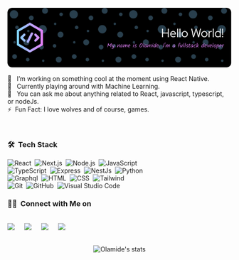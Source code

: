 ![Header](./assets/OlamideSimon.png)
<br />

🔭 &nbsp; I’m working on something cool at the moment using React Native.\
🌱 &nbsp; Currently playing around with Machine Learning.\
💬 &nbsp; You can ask me about anything related to React, javascript, typescript, or nodeJs.\
⚡️ &nbsp;Fun Fact: I love wolves and of course, games.

&nbsp;

### 🛠 &nbsp;Tech Stack

![React](https://img.shields.io/badge/-React-05122A?style=flat&logo=react)&nbsp;
![Next.js](https://img.shields.io/badge/-Next.js-05122A?style=flat&logo=next.js)&nbsp;
![Node.js](https://img.shields.io/badge/-Node.js-05122A?style=flat&logo=node.js)&nbsp;
![JavaScript](https://img.shields.io/badge/-JavaScript-05122A?style=flat&logo=javascript)\
![TypeScript](https://img.shields.io/badge/-Typescript-05122A?style=flat&logo=typescript)&nbsp;
![Express](https://img.shields.io/badge/-Express-05122A?style=flat&logo=express)&nbsp;
![NestJs](https://img.shields.io/badge/-NestJs-05122A?style=flat&logo=nestjs&logoColor=e0234e)&nbsp;
![Python](https://img.shields.io/badge/-Python-05122A?style=flat&logo=python)\
![Graphql](https://img.shields.io/badge/-Graphql-05122A?style=flat&logo=graphql&logoColor=e535ab)&nbsp;
![HTML](https://img.shields.io/badge/-HTML-05122A?style=flat&logo=HTML5)&nbsp;
![CSS](https://img.shields.io/badge/-CSS-05122A?style=flat&logo=CSS3&logoColor=1572B6)&nbsp;
![Tailwind](https://img.shields.io/badge/-Tailwind-05122A?style=flat&logo=tailwindcss&logoColor=38bdf8)\
![Git](https://img.shields.io/badge/-Git-05122A?style=flat&logo=git)&nbsp;
![GitHub](https://img.shields.io/badge/-GitHub-05122A?style=flat&logo=github)&nbsp;
![Visual Studio Code](https://img.shields.io/badge/-Visual%20Studio%20Code-05122A?style=flat&logo=visual-studio-code&logoColor=007ACC)

### 🤝🏻 &nbsp;Connect with Me on
<br />
<a target="_blank" href="https://www.linkedin.com/in/simon-adepetoye-13265b228"><img src="https://img.shields.io/badge/-LinkedIn-0077B5?style=for-the-badge&logo=Linkedin&logoColor=white"></img></a>
&emsp;
<a target="_blank" href="mailto:simonadepetoye@gmail.com"
><img src="https://img.shields.io/badge/-Gmail-D14836?style=for-the-badge&logo=Gmail&logoColor=white"></img></a>
&emsp;
<a target="_blank" href="https://www.twitter.com/OlamideDev"><img src="https://img.shields.io/badge/-Twitter-1DA1F2?style=for-the-badge&logo=Twitter&logoColor=white"></img></a>
&emsp;
<a target="_blank" href=""><img src="https://img.shields.io/badge/OlamideSimon-12100E?style=for-the-badge&logo=Google-Chrome&logoColor=white"></img></a>

<br />
<br />
<p align="center">
    <img src='https://github-readme-stats.vercel.app/api/top-langs?username=OlamideSimon&show_icons=true&bg_color=50,000428,004e92&title_color=ffffff&text_color=ffffff&layout=compact&langs_count=6&hide_border=true&hide=C&border_radius=10' alt="Olamide's stats" />
</p>
